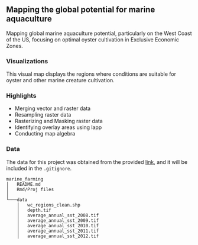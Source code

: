 ## Mapping the global potential for marine aquaculture
Mapping global marine aquaculture potential, particularly on the West Coast of the US, focusing on optimal oyster cultivation in Exclusive Economic Zones.

### Visualizations
This visual map displays the regions where conditions are suitable for oyster and other marine creature cultivation. 

### Highlights
- Merging vector and raster data
- Resampling raster data
- Rasterizing and Masking raster data
- Identifying overlay areas using lapp
- Conducting map algebra

### Data
The data for this project was obtained from the provided [link](https://drive.google.com/u/0/uc?id=1u-iwnPDbe6ZK7wSFVMI-PpCKaRQ3RVmg&export=download), and it will be included in the `.gitignore`.

```
marine_farming
│   README.md
│   Rmd/Proj files    
│
└───data
    │   wc_regions_clean.shp
    │   depth.tif
    │   average_annual_sst_2008.tif
    │   average_annual_sst_2009.tif        
    │   average_annual_sst_2010.tif        
    │   average_annual_sst_2011.tif
    │   average_annual_sst_2012.tif     
```
